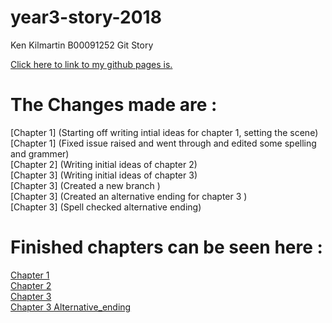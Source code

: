 # year3-story-2018

Ken Kilmartin
B00091252
Git Story

 
<a href ="https://kenkilmartin.github.io/year3-story-2018/"> Click here to link to my github pages is.  </a> 
<br>




<h1> The Changes made are : </h1>
[Chapter 1] (Starting off writing intial ideas for chapter 1, setting the scene)
<br>
[Chapter 1] (Fixed issue raised and went through and edited some spelling and grammer)
<br>
[Chapter 2] (Writing initial ideas of chapter 2)
<br>
[Chapter 3] (Writing initial ideas of chapter 3)
<br>
[Chapter 3] (Created a new branch )
<br>
[Chapter 3] (Created an alternative ending for chapter 3 )
<br>
[Chapter 3] (Spell checked alternative ending) 


<h1> Finished chapters can be seen here : </h1>

<a href ="https://github.com/KenKilmartin/year3-story-2018/blob/master/Chapter1.html"> Chapter 1  </a> 
<br>
<a href ="https://github.com/KenKilmartin/year3-story-2018/blob/master/Chapter2.html"> Chapter 2  </a> 
<br>
<a href ="https://github.com/KenKilmartin/year3-story-2018/blob/master/Chapter3.html"> Chapter 3  </a> 
<br>
<a href ="https://github.com/KenKilmartin/year3-story-2018/blob/alternative_ending/Chapter3_alternative_ending.html"> Chapter 3 Alternative_ending
</a> 
<br>